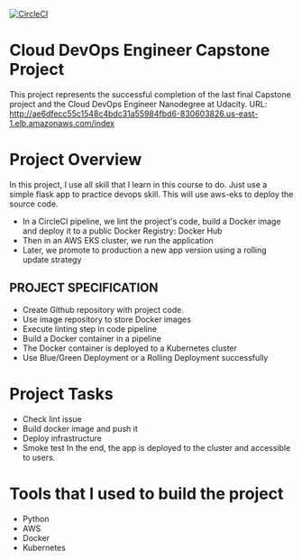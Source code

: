 [![CircleCI](https://dl.circleci.com/status-badge/img/gh/mtan11/udacity-capstone/tree/main.svg?style=svg)](https://dl.circleci.com/status-badge/redirect/gh/mtan11/udacity-capstone/tree/main)
# Cloud DevOps Engineer Capstone Project
This project represents the successful completion of the last final Capstone project and the Cloud DevOps Engineer Nanodegree at Udacity.
URL: http://ae6dfecc55c1548c4bdc31a55984fbd6-830603826.us-east-1.elb.amazonaws.com/index
# Project Overview
In this project, I use all skill that I learn in this course to do. Just use a simple flask app to practice devops skill. This will use aws-eks to deploy the source code.

- In a CircleCI pipeline, we lint the project's code, build a Docker image and deploy it to a public Docker Registry: Docker Hub
- Then in an AWS EKS cluster, we run the application
- Later, we promote to production a new app version using a rolling update strategy

## PROJECT SPECIFICATION
- Create Github repository with project code.
- Use image repository to store Docker images
- Execute linting step in code pipeline
- Build a Docker container in a pipeline
- The Docker container is deployed to a Kubernetes cluster
- Use Blue/Green Deployment or a Rolling Deployment successfully

# Project Tasks
- Check lint issue
- Build docker image and push it
- Deploy infrastructure
- Smoke test
In the end, the app is deployed to the cluster and accessible to users.

# Tools that I used to build the project
- Python
- AWS
- Docker
- Kubernetes